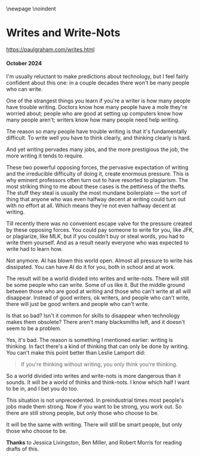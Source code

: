 \newpage
\noindent

Writes and Write\-Nots
======================


  

<https://paulgraham.com/writes.html>
  

#### October 2024


  

  

 I'm usually reluctant to make predictions about technology, but I
feel fairly confident about this one: in a couple decades there
won't be many people who can write.
   

  

 One of the strangest things you learn if you're a writer is how
many people have trouble writing. Doctors know how many people have
a mole they're worried about; people who are good at setting up
computers know how many people aren't; writers know how many people
need help writing.
   

  

 The reason so many people have trouble writing is that it's
fundamentally difficult. To write well you have to think clearly,
and thinking clearly is hard.
   

  

 And yet writing pervades many jobs, and the more prestigious the
job, the more writing it tends to require.
   

  

 These two powerful opposing forces, the pervasive expectation of
writing and the irreducible difficulty of doing it, create enormous
pressure. This is why eminent professors often turn out to have
resorted to plagiarism. The most striking thing to me about these
cases is the pettiness of the thefts. The stuff they steal is usually
the most mundane boilerplate — the sort of thing that anyone who
was even halfway decent at writing could turn out with no effort
at all. Which means they're not even halfway decent at writing.
   

  

 Till recently there was no convenient escape valve for the pressure
created by these opposing forces. You could pay someone to write
for you, like JFK, or plagiarize, like MLK, but if you couldn't buy
or steal words, you had to write them yourself. And as a result
nearly everyone who was expected to write had to learn how.
   

  

 Not anymore. AI has blown this world open. Almost all pressure to
write has dissipated. You can have AI do it for you, both in school
and at work.
   

  

 The result will be a world divided into writes and write\-nots.
There will still be some people who can write. Some of us like it.
But the middle ground between those who are good at writing and
those who can't write at all will disappear. Instead of good writers,
ok writers, and people who can't write, there will just be good
writers and people who can't write.
   

  

 Is that so bad? Isn't it common for skills to disappear when
technology makes them obsolete? There aren't many blacksmiths left,
and it doesn't seem to be a problem.
   

  

 Yes, it's bad. The reason is something I mentioned earlier: writing
is thinking. In fact there's a kind of thinking that can only be
done by writing. You can't make this point better than Leslie Lamport
did:
 
> If you're thinking without writing, you only think you're thinking.


 So a world divided into writes and write\-nots is more dangerous
than it sounds. It will be a world of thinks and think\-nots. I know
which half I want to be in, and I bet you do too.
   

  

 This situation is not unprecedented. In preindustrial times most
people's jobs made them strong. Now if you want to be strong, you
work out. So there are still strong people, but only those who
choose to be.
   

  

 It will be the same with writing. There will still be smart people,
but only those who choose to be.
   

  

  

  

  

  

  

  

  

  

**Thanks** 
 to Jessica Livingston, Ben Miller, 
and Robert Morris for reading drafts of this.
   

  


